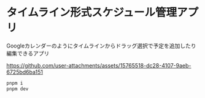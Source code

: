 # タイムライン形式スケジュール管理アプリ

Googleカレンダーのようにタイムラインからドラッグ選択で予定を追加したり編集できるアプリ

https://github.com/user-attachments/assets/15765518-dc28-4107-9aeb-6725bd6ba151

```sh
pnpm i
pnpm dev
```
